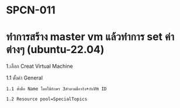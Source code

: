 # SPCN-011
# ทำการสร้าง master vm แล้วทำการ set ค่าต่างๆ (ubuntu-22.04)
1.เลือก Creat Virtual Machine

1.1 ตั้งค่า General

    1.1 ตั้งชื่อ Name โดยใช้อักษร 3ตัวตามชื่อจริง+กับVm ID 
      
    1.2 Resource pool=SpecialTopics
